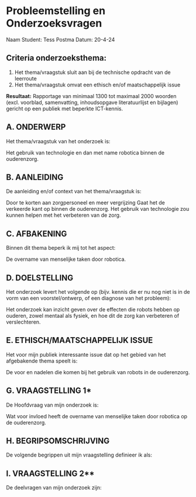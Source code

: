 # Probleemstelling en Onderzoeksvragen

Naam Student: Tess Postma
Datum: 20-4-24
## Criteria onderzoeksthema:

1. Het thema/vraagstuk sluit aan bij de technische opdracht
van de leerroute
2. Het thema/vraagstuk omvat een ethisch en/of maatschappelijk
issue

**Resultaat:** Rapportage van minimaal 1300 tot maximaal 2000 woorden (excl. voorblad, samenvatting, inhoudsopgave literatuurlijst en bijlagen) gericht op een publiek met beperkte ICT-kennis.

## A. ONDERWERP

Het thema/vraagstuk van het onderzoek is:

Het gebruik van technologie en dan met name robotica binnen de ouderenzorg.

## B. AANLEIDING

De aanleiding en/of context van het thema/vraagstuk is:

Door te korten aan zorgpersoneel en meer vergrijzing Gaat het de verkeerde kant op binnen de ouderenzorg. Het gebruik van technologie zou kunnen helpen met het verbeteren van de zorg.

## C. AFBAKENING

Binnen dit thema beperk ik mij tot het aspect:

De overname van menselijke taken door robotica.

## D. DOELSTELLING

Het onderzoek levert het volgende op (bijv. kennis die er nu nog niet is in de vorm van een voorstel/ontwerp, of een diagnose van het probleem):

Het onderzoek kan inzicht geven over de effecten die robots hebben op ouderen, zowel mentaal als fysiek, en hoe dit de zorg kan verbeteren of verslechteren.

## E. ETHISCH/MAATSCHAPPELIJK ISSUE

Het voor mijn publiek interessante issue dat op het gebied van het afgebakende thema speelt is:

De voor en nadelen die komen bij het gebruik van robots in de ouderenzorg. 

## G. VRAAGSTELLING 1*

De Hoofdvraag van mijn onderzoek is:

Wat voor invloed heeft de overname van menselijke taken door robotica op de ouderenzorg.

## H. BEGRIPSOMSCHRIJVING

De volgende begrippen uit mijn vraagstelling definieer ik als:

## I. VRAAGSTELLING 2**

De deelvragen van mijn onderzoek zijn: